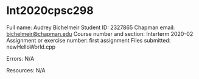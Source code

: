 # Int2020cpsc298
Full name: Audrey Bichelmeir
Student ID: 2327865
Chapman email: bichelmeir@chapman.edu
Course number and section: Interterm 2020-02
Assignment or exercise number: first assignment
Files submitted:
newHelloWorld.cpp

Errors:
N/A

Resources:
N/A
